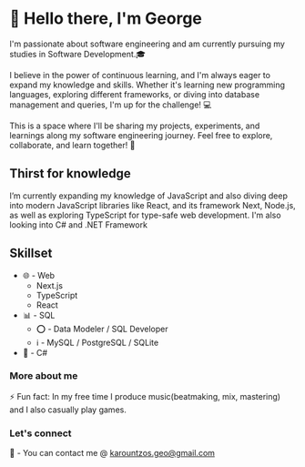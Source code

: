 # 👋 Hello there, I'm George 
I'm passionate about software engineering and am currently pursuing my studies in Software Development.🎓

I believe in the power of continuous learning, and I'm always eager to expand my knowledge and skills. Whether it's learning new programming languages, exploring different frameworks, or diving into database management and queries, I'm up for the challenge! 💻

This is a space where I'll be sharing my projects, experiments, and learnings along my software engineering journey. Feel free to explore, collaborate, and learn together! 🚀

## Thirst for knowledge
I’m currently expanding my knowledge of JavaScript and also diving deep into modern JavaScript libraries like React, and its framework Next, Node.js, as well as exploring TypeScript for type-safe web development. I'm also looking into C# and .NET Framework

## Skillset
* 🌐 - Web
  * Next.js
  * TypeScript
  * React
* 📊 - SQL
  * ⭕ - Data Modeler / SQL Developer
  * ℹ️ - MySQL / PostgreSQL / SQLite
* 🔵 - C#
  
### More about me
⚡ Fun fact: In my free time I produce music(beatmaking, mix, mastering) and I also casually play games.

### Let's connect
📩 - You can contact me @ karountzos.geo@gmail.com
